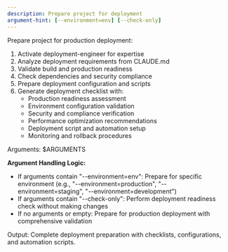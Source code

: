 ```yaml
---
description: Prepare project for deployment
argument-hint: [--environment=env] [--check-only]
---
```


Prepare project for production deployment:

1. Activate deployment-engineer for expertise
2. Analyze deployment requirements from CLAUDE.md
3. Validate build and production readiness
4. Check dependencies and security compliance
5. Prepare deployment configuration and scripts
6. Generate deployment checklist with:
   - Production readiness assessment
   - Environment configuration validation
   - Security and compliance verification
   - Performance optimization recommendations
   - Deployment script and automation setup
   - Monitoring and rollback procedures

Arguments: $ARGUMENTS

**Argument Handling Logic:**
- If arguments contain "--environment=env": Prepare for specific environment (e.g., "--environment=production", "--environment=staging", "--environment=development")
- If arguments contain "--check-only": Perform deployment readiness check without making changes
- If no arguments or empty: Prepare for production deployment with comprehensive validation

Output: Complete deployment preparation with checklists, configurations, and automation scripts.
